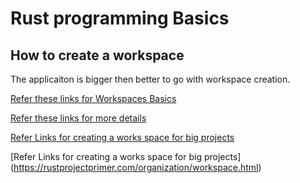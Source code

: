 # Rust programming Basics
## How to create a workspace

The applicaiton is bigger then better to go with workspace creation.

[Refer these links for Workspaces Basics](https://doc.rust-lang.org/cargo/reference/workspaces.html)

[Refer these links for more details](https://doc.rust-lang.org/book/ch07-00-managing-growing-projects-with-packages-crates-and-modules.html)

[Refer Links for creating a works space for big projects](https://doc.rust-lang.org/book/ch14-03-cargo-workspaces.html)

[Refer Links for creating a works space for big projects] (https://rustprojectprimer.com/organization/workspace.html)
